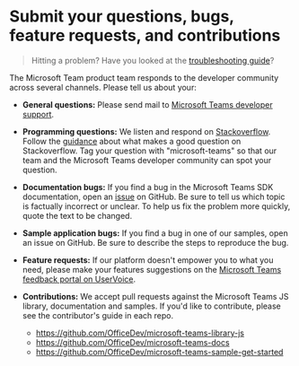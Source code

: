 ﻿
# Submit your questions, bugs, feature requests, and contributions

> Hitting a problem?  Have you looked at the [troubleshooting guide](troubleshooting.md)?

The Microsoft Team product team responds to the developer community across several channels. Please tell us about your:

- **General questions:** Please send mail to [Microsoft Teams developer support](mailto:microsoftteamsdev@microsoft.com).

- **Programming questions:** We listen and respond on [Stackoverflow](http://stackoverflow.com/questions/tagged/microsoft-teams). Follow the [guidance](http://stackoverflow.com/tour) about what makes a good question on Stackoverflow.  Tag your question with "microsoft-teams" so that our team and the Microsoft Teams developer community can spot your question.

- **Documentation bugs:** If you find a bug in the Microsoft Teams SDK documentation, open an [issue](https://github.com/OfficeDev/microsoft-teams-docs/issues) on GitHub. Be sure to tell us which topic is factually incorrect or unclear. To help us fix the problem more quickly, quote the text to be changed. 

- **Sample application bugs:** If you find a bug in one of our samples, open an issue on GitHub. Be sure to describe the steps to reproduce the bug.

- **Feature requests:** If our platform doesn't empower you to what you need, please make your features suggestions on the [Microsoft Teams feedback portal on UserVoice](https://aka.ms/microsoftteamsplatformsuggestions).

- **Contributions:** We accept pull requests against the Microsoft Teams JS library, documentation and samples. If you'd like to contribute, please see the contributor's guide in each repo.
  * https://github.com/OfficeDev/microsoft-teams-library-js
  * https://github.com/OfficeDev/microsoft-teams-docs
  * https://github.com/OfficeDev/microsoft-teams-sample-get-started 
  


